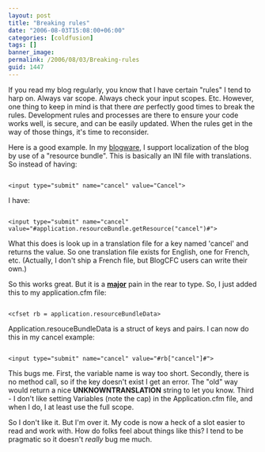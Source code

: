 ```yaml
---
layout: post
title: "Breaking rules"
date: "2006-08-03T15:08:00+06:00"
categories: [coldfusion]
tags: []
banner_image: 
permalink: /2006/08/03/Breaking-rules
guid: 1447
---
```


If you read my blog regularly, you know that I have certain "rules" I tend to harp on. Always var scope. Always check your input scopes. Etc. However, one thing to keep in mind is that there <i>are</i> perfectly good times to break the rules. Development rules and processes are there to ensure your code works well, is secure, and can be easily updated. When the rules get in the way of those things, it's time to reconsider.
<!--more-->
Here is a good example. In my <a href="http://www.blogcfc.com">blogware</a>, I support localization of the blog by use of a "resource bundle". This is basically an INI file with translations. So instead of having:

<code>
&lt;input type="submit" name="cancel" value="Cancel"&gt;
</code>

I have:

<code>
&lt;input type="submit" name="cancel" value="#application.resourceBundle.getResource("cancel")#"&gt;
</code>

What this does is look up in a translation file for a key named 'cancel' and returns the value. So one translation file exists for English, one for French, etc. (Actually, I don't ship a French file, but BlogCFC users can write their own.) 

So this works great. But it is a <b><u>major</u></b> pain in the rear to type. So, I just added this to my application.cfm file:

<code>
&lt;cfset rb = application.resourceBundleData&gt;
</code>

Application.resouceBundleData is a struct of keys and pairs. I can now do this in my cancel example:

<code>
&lt;input type="submit" name="cancel" value="#rb["cancel"]#"&gt;
</code>

This bugs me. First, the variable name is way too short. Secondly, there is no method call, so if the key doesn't exist I get an error. The "old" way would return a nice __UNKNOWNTRANSLATION__ string to let you know. Third - I don't like setting Variables (note the cap) in the Application.cfm file, and when I do, I at least use the full scope. 

So I don't like it. But I'm over it. My code is now a heck of a slot easier to read and work with. How do folks feel about things like this? I tend to be pragmatic so it doesn't <i>really</i> bug me much.